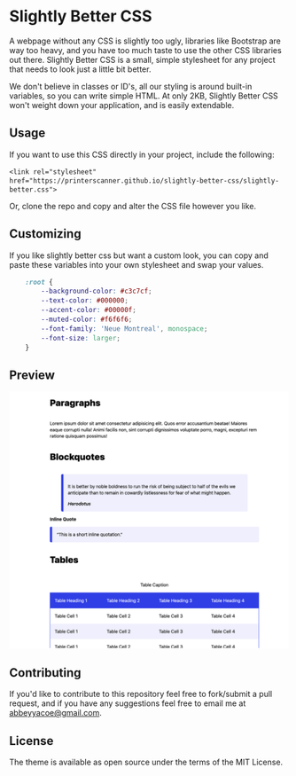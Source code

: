 # Slightly Better CSS

A webpage without any CSS is slightly too ugly, libraries like Bootstrap are way too heavy, and you have too much taste to use the other CSS libraries out there. Slightly Better CSS is a small, simple stylesheet for any project that needs to look just a little bit better.

We don't believe in classes or ID's, all our styling is around built-in variables, so you can write simple HTML. At only 2KB, Slightly Better CSS won't weight down your application, and is easily extendable.


## Usage

If you want to use this CSS directly in your project, include the following:

```
<link rel="stylesheet" href="https://printerscanner.github.io/slightly-better-css/slightly-better.css">
```

Or, clone the repo and copy and alter the CSS file however you like.

## Customizing
If you like slightly better css but want a custom look, you can copy and paste these variables into your own stylesheet and swap your values.

```css
	:root {
		--background-color: #c3c7cf;
		--text-color: #000000;
		--accent-color: #00000f;
		--muted-color: #f6f6f6;
		--font-family: 'Neue Montreal', monospace;
		--font-size: larger;
	}

```

## Preview
![Screenshot](screenshot.png)

## Contributing
If you'd like to contribute to this repository feel free to fork/submit a pull request, and if you have any suggestions feel free to email me at abbeyyacoe@gmail.com.

## License
The theme is available as open source under the terms of the MIT License.
